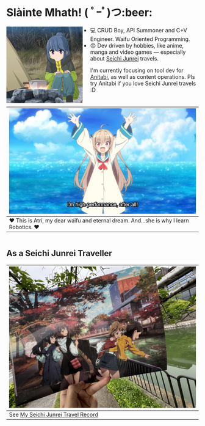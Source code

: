 <h1>Slàinte Mhath! ( ﾟｰﾟ)つ:beer: </h1>

<p align="center">
<img src="https://raw.githubusercontent.com/Arthurzyang/Arthurzyang/main/preview.gif" 
     alt="Yuru Camp" 
     width="200"
     style="float:left; margin-right:20px; margin-bottom:10px;" />
</p>

- 💻 CRUD Boy, API Summoner and C+V Engineer. Waifu Oriented Programming. 
- :heart_eyes: Dev driven by hobbies, like anime, manga and video games — especially about [Seichi Junrei](https://en.wikipedia.org/wiki/Seichi_junrei) travels.

I'm currently focusing on tool dev for [Anitabi](https://hk.anitabi.cn/map), as well as content operations. 
Pls try Anitabi if you love Seichi Junrei travels :D


|![landmark_empty](atri-ep-1f-1024x576.png)|
|-------------------------------------------------------------|
|❤️ This is Atri, my dear waifu and eternal dream. And...she is why I learn Robotics. ❤️|

<div style="clear: both;"></div>

## As a Seichi Junrei Traveller
|<img src="https://github.com/Arthurzyang/Arthurzyang/blob/main/IMG_6040.jpg?raw=true" width="500" height="370" alt="Centered Image" />|
|------------------------------------|
|See [My Seichi Junrei Travel Record](https://github.com/Arthurzyang/Arthurzyang/blob/main/seichi_junrei_intro.md)|

